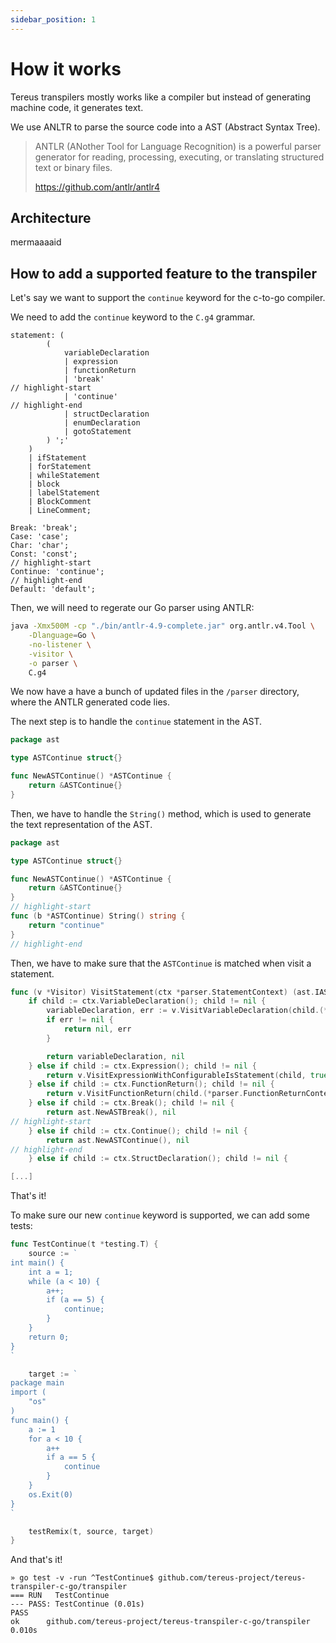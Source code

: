 ```yaml
---
sidebar_position: 1
---
```


# How it works

Tereus transpilers mostly works like a compiler but instead of generating machine code, it generates text.

We use ANLTR to parse the source code into a AST (Abstract Syntax Tree).

> ANTLR (ANother Tool for Language Recognition) is a powerful parser generator for reading, processing, executing, or translating structured text or binary files.
>
> https://github.com/antlr/antlr4

## Architecture

mermaaaaid

## How to add a supported feature to the transpiler

Let's say we want to support the `continue` keyword for the c-to-go compiler.

We need to add the `continue` keyword to the `C.g4` grammar.

```antlr title="C.g4"
statement: (
		(
			variableDeclaration
			| expression
			| functionReturn
			| 'break'
// highlight-start
			| 'continue'
// highlight-end
			| structDeclaration
			| enumDeclaration
			| gotoStatement
		) ';'
	)
	| ifStatement
	| forStatement
	| whileStatement
	| block
	| labelStatement
	| BlockComment
	| LineComment;
```

```antlr title="C.g4"
Break: 'break';
Case: 'case';
Char: 'char';
Const: 'const';
// highlight-start
Continue: 'continue';
// highlight-end
Default: 'default';
```

Then, we will need to regerate our Go parser using ANTLR:

```sh
java -Xmx500M -cp "./bin/antlr-4.9-complete.jar" org.antlr.v4.Tool \
    -Dlanguage=Go \
    -no-listener \
    -visitor \
    -o parser \
    C.g4
```

We now have a have a bunch of updated files in the `/parser` directory, where the ANTLR generated code lies.

The next step is to handle the `continue` statement in the AST.

```go title="transpiler/ast/continue.go"
package ast

type ASTContinue struct{}

func NewASTContinue() *ASTContinue {
	return &ASTContinue{}
}
```

Then, we have to handle the `String()` method, which is used to generate the text representation of the AST.

```go title="transpiler/ast/continue.go"
package ast

type ASTContinue struct{}

func NewASTContinue() *ASTContinue {
	return &ASTContinue{}
}
// highlight-start
func (b *ASTContinue) String() string {
	return "continue"
}
// highlight-end
```

Then, we have to make sure that the `ASTContinue` is matched when visit a statement.

```go title="transpiler/visitor.go"
func (v *Visitor) VisitStatement(ctx *parser.StatementContext) (ast.IASTItem, error) {
	if child := ctx.VariableDeclaration(); child != nil {
		variableDeclaration, err := v.VisitVariableDeclaration(child.(*parser.VariableDeclarationContext))
		if err != nil {
			return nil, err
		}

		return variableDeclaration, nil
	} else if child := ctx.Expression(); child != nil {
		return v.VisitExpressionWithConfigurableIsStatement(child, true)
	} else if child := ctx.FunctionReturn(); child != nil {
		return v.VisitFunctionReturn(child.(*parser.FunctionReturnContext))
	} else if child := ctx.Break(); child != nil {
		return ast.NewASTBreak(), nil
// highlight-start
	} else if child := ctx.Continue(); child != nil {
		return ast.NewASTContinue(), nil
// highlight-end
	} else if child := ctx.StructDeclaration(); child != nil {

[...]
```

That's it!

To make sure our new `continue` keyword is supported, we can add some tests:

```go title="transpiler/transpiler_test.go"
func TestContinue(t *testing.T) {
	source := `
int main() {
	int a = 1;
	while (a < 10) {
		a++;
		if (a == 5) {
			continue;
		}
	}
	return 0;
}
`

	target := `
package main
import (
	"os"
)
func main() {
	a := 1
	for a < 10 {
		a++
		if a == 5 {
			continue
		}
	}
	os.Exit(0)
}
`

	testRemix(t, source, target)
}
```

And that's it!

```
» go test -v -run ^TestContinue$ github.com/tereus-project/tereus-transpiler-c-go/transpiler
=== RUN   TestContinue
--- PASS: TestContinue (0.01s)
PASS
ok      github.com/tereus-project/tereus-transpiler-c-go/transpiler     0.010s
```
